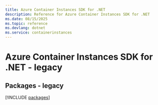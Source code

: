 ```yaml
---
title: Azure Container Instances SDK for .NET
description: Reference for Azure Container Instances SDK for .NET
ms.date: 08/15/2025
ms.topic: reference
ms.devlang: dotnet
ms.service: containerinstances
---
```

# Azure Container Instances SDK for .NET - legacy
## Packages - legacy
[!INCLUDE [packages](container-instances-index.md)]